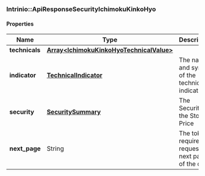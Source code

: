 

[//]: # (CLASS:Intrinio::ApiResponseSecurityIchimokuKinkoHyo)

[//]: # (KIND:object)

### Intrinio::ApiResponseSecurityIchimokuKinkoHyo

#### Properties

[//]: # (START_DEFINITION)

Name | Type | Description
------------ | ------------- | -------------
**technicals** | [**Array&lt;IchimokuKinkoHyoTechnicalValue&gt;**](IchimokuKinkoHyoTechnicalValue.md) |  &nbsp;
**indicator** | [**TechnicalIndicator**](TechnicalIndicator.md) | The name and symbol of the technical indicator &nbsp;
**security** | [**SecuritySummary**](SecuritySummary.md) | The Security of the Stock Price &nbsp;
**next_page** | String | The token required to request the next page of the data &nbsp;

[//]: # (END_DEFINITION)


[//]: # (CONTAINED_CLASS:Intrinio::IchimokuKinkoHyoTechnicalValue)


[//]: # (CONTAINED_CLASS:Intrinio::TechnicalIndicator)


[//]: # (CONTAINED_CLASS:Intrinio::SecuritySummary)



